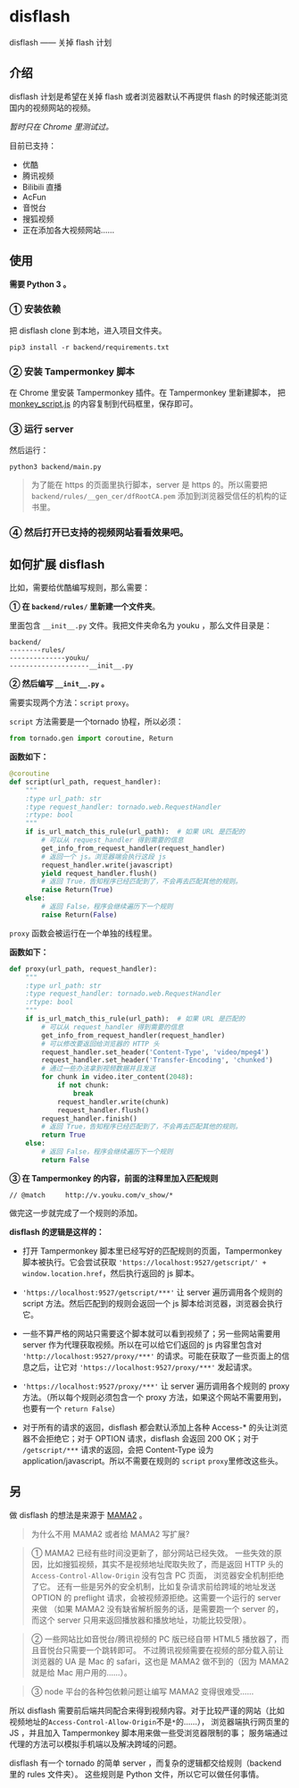 # disflash
disflash —— 关掉 flash 计划

## 介绍
disflash 计划是希望在关掉 flash 或者浏览器默认不再提供 flash 的时候还能浏览国内的视频网站的视频。

*暂时只在 Chrome 里测试过。*

目前已支持：

* 优酷
* 腾讯视频
* Bilibili 直播
* AcFun
* 音悦台
* 搜狐视频
* 正在添加各大视频网站……

## 使用

**需要 Python 3 。**

### ① 安装依赖
把 disflash clone 到本地，进入项目文件夹。
```
pip3 install -r backend/requirements.txt
```

### ② 安装 Tampermonkey 脚本

在 Chrome 里安装 Tampermonkey 插件。在 Tampermonkey 里新建脚本，
把 [monkey_script.js](https://github.com/sljeff/disflash/blob/master/monkey_script.js) 的内容复制到代码框里，保存即可。

### ③ 运行 server
然后运行：

```
python3 backend/main.py
```

> 为了能在 https 的页面里执行脚本，server 是 https 的。所以需要把 `backend/rules/__gen_cer/dfRootCA.pem` 添加到浏览器受信任的机构的证书里。

### ④ 然后打开已支持的视频网站看看效果吧。

## 如何扩展 disflash
比如，需要给优酷编写规则，那么需要：

**① 在 `backend/rules/` 里新建一个文件夹**。

里面包含 `__init__.py` 文件。我把文件夹命名为 youku ，那么文件目录是：
```
backend/
--------rules/
--------------youku/
--------------------__init__.py
```
**② 然后编写 `__init__.py` 。**

需要实现两个方法：`script` `proxy`。

`script` 方法需要是一个tornado 协程，所以必须：
```python
from tornado.gen import coroutine, Return
```

**函数如下：**
```python
@coroutine
def script(url_path, request_handler):
    """
    :type url_path: str
    :type request_handler: tornado.web.RequestHandler
    :rtype: bool
    """
    if is_url_match_this_rule(url_path):  # 如果 URL 是匹配的
        # 可以从 request_handler 得到需要的信息
        get_info_from_request_handler(request_handler)
        # 返回一个 js。浏览器端会执行这段 js
        request_handler.write(javascript)
        yield request_handler.flush()
        # 返回 True，告知程序已经匹配到了，不会再去匹配其他的规则。
        raise Return(True)
    else:
        # 返回 False，程序会继续遍历下一个规则
        raise Return(False)
```

`proxy` 函数会被运行在一个单独的线程里。

**函数如下：**

```python
def proxy(url_path, request_handler):
    """
    :type url_path: str
    :type request_handler: tornado.web.RequestHandler
    :rtype: bool
    """
    if is_url_match_this_rule(url_path):  # 如果 URL 是匹配的
        # 可以从 request_handler 得到需要的信息
        get_info_from_request_handler(request_handler)
        # 可以修改要返回给浏览器的 HTTP 头
        request_handler.set_header('Content-Type', 'video/mpeg4')
        request_handler.set_header('Transfer-Encoding', 'chunked')
        # 通过一些办法拿到视频数据并且发送
        for chunk in video.iter_content(2048):
            if not chunk:
                break
            request_handler.write(chunk)
            request_handler.flush()
        request_handler.finish()
        # 返回 True，告知程序已经匹配到了，不会再去匹配其他的规则。
        return True
    else:
        # 返回 False，程序会继续遍历下一个规则
        return False
```

**③ 在 Tampermonkey 的内容，前面的注释里加入匹配规则**

```
// @match     http://v.youku.com/v_show/*
```
做完这一步就完成了一个规则的添加。

**disflash 的逻辑是这样的：**

* 打开 Tampermonkey 脚本里已经写好的匹配规则的页面，Tampermonkey 脚本被执行。它会尝试获取 `'https://localhost:9527/getscript/' + window.location.href`，然后执行返回的 js 脚本。

* `'https://localhost:9527/getscript/***'` 让 server 遍历调用各个规则的 script 方法。然后匹配到的规则会返回一个 js 脚本给浏览器，浏览器会执行它。

* 一些不算严格的网站只需要这个脚本就可以看到视频了；另一些网站需要用 server 作为代理获取视频。所以在可以给它们返回的 js 内容里包含对 `'http://localhost:9527/proxy/***'` 的请求。可能在获取了一些页面上的信息之后，让它对 `'https://localhost:9527/proxy/***'` 发起请求。

* `'https://localhost:9527/proxy/***'` 让 server 遍历调用各个规则的 proxy 方法。（所以每个规则必须包含一个 proxy 方法，如果这个网站不需要用到，也要有一个 `return False`）

* 对于所有的请求的返回，disflash 都会默认添加上各种 Access-* 的头让浏览器不会拒绝它；对于 OPTION 请求，disflash 会返回 200 OK；对于 `/getscript/***` 请求的返回，会把 Content-Type 设为 application/javascript。所以不需要在规则的 `script` `proxy`里修改这些头。

## 另

做 disflash 的想法是来源于 [MAMA2](https://github.com/zythum/mama2) 。
> 为什么不用 MAMA2 或者给 MAMA2 写扩展?

> ① MAMA2 已经有些时间没更新了，部分网站已经失效。
一些失效的原因，比如搜狐视频，其实不是视频地址爬取失败了，而是返回 HTTP 头的 `Access-Control-Allow-Origin` 没有包含 PC 页面，
浏览器安全机制拒绝了它。
还有一些是另外的安全机制，比如复杂请求前给跨域的地址发送 OPTION 的 preflight 请求，会被视频源拒绝。这需要一个运行的 server 来做
（如果 MAMA2 没有缺省解析服务的话，是需要跑一个 server 的，而这个 server 只用来返回播放器和播放地址，功能比较受限）。

> ② 一些网站比如音悦台/腾讯视频的 PC 版已经自带 HTML5 播放器了，而且音悦台只需要一个跳转即可。
不过腾讯视频需要在视频的部分载入前让浏览器的 UA 是 Mac 的 safari，这也是 MAMA2 做不到的（因为 MAMA2 就是给 Mac 用户用的……）。

> ③ node 平台的各种包依赖问题让编写 MAMA2 变得很难受……

所以 disflash 需要前后端共同配合来得到视频内容。对于比较严谨的网站（比如视频地址的`Access-Control-Allow-Origin`不是`*`的……），
浏览器端执行网页里的 JS ，并且加入 Tampermonkey 脚本用来做一些受浏览器限制的事；
服务端通过代理的方法可以模拟手机端以及解决跨域的问题。

disflash 有一个 tornado 的简单 server ，而复杂的逻辑都交给规则（backend 里的 rules 文件夹）。
这些规则是 Python 文件，所以它可以做任何事情。
